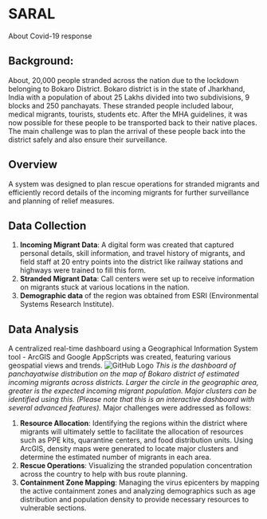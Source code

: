 # SARAL
About Covid-19 response

## Background: 
About, 20,000 people stranded across the nation due to the lockdown belonging to Bokaro
District. Bokaro district is in the state of Jharkhand, India with a population of about 25 Lakhs divided
into two subdivisions, 9 blocks and 250 panchayats. These stranded people included labour,
medical migrants, tourists, students etc. After the MHA guidelines, it was now possible for
these people to be transported back to their native places. The main challenge was to plan
the arrival of these people back into the district safely and also ensure their surveillance.

## Overview
A system was designed to plan rescue operations for stranded migrants and
efficiently record details of the incoming migrants for further surveillance and planning
of relief measures.

## Data Collection
1. **Incoming Migrant Data**: A digital form was created that captured personal details, skill information, and travel history of migrants, and field staff at 20 entry points into the district like railway stations and highways were trained to fill this form. 
2. **Stranded Migrant Data**: Call centers were set up to receive information on migrants stuck at various locations in the nation.   
3. **Demographic data** of the region was obtained from ESRI (Environmental Systems Research Institute). 

## Data Analysis
A centralized real-time dashboard using a Geographical Information System tool - ArcGIS and Google AppScripts was created, featuring various geospatial views and trends.
![GitHub Logo](https://example.com/image.png)
*This is the dashboard of panchayatwise distribution on the map of Bokaro district of estimated incoming migrants across districts. Larger the circle in the geographic area, greater is the
expected incoming migrant population. Major clusters can be identified using this. (Please note that this is an interactive dashboard with several advanced features).*
Major challenges were addressed as follows:
1. **Resource Allocation**: Identifying the regions within the district where migrants will ultimately settle to facilitate the allocation of resources such as PPE kits, quarantine centers, and food distribution units. Using ArcGIS, density maps were generated to locate major clusters and determine the estimated number of migrants in each area.
2. **Rescue Operations**: Visualizing the stranded population concentration across the country to help with bus route planning.
3. **Containment Zone Mapping**: Managing the virus epicenters by mapping the active containment zones and analyzing demographics such as age distribution and population density to provide necessary resources to vulnerable sections. 
